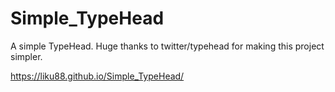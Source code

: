 # Simple_TypeHead
A simple TypeHead. Huge thanks to twitter/typehead for making this project simpler. 


https://liku88.github.io/Simple_TypeHead/

